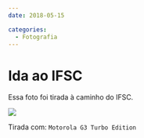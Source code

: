 ```yaml
---
date: 2018-05-15

categories:
  - Fotografia
---
```


# Ida ao IFSC

Essa foto foi tirada à caminho do IFSC.

![](./20180515_indo_ao_IFSC/IMG_20180515_071156017-02.jpeg)

Tirada com: `Motorola G3 Turbo Edition`
